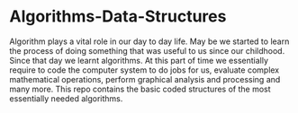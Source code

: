 # Algorithms-Data-Structures
Algorithm plays a vital role in our day to day life. May be we started to learn the process of doing something that was useful to us since our childhood. Since that day we learnt algorithms. 
At this part of time we essentially require to code the computer system to do jobs for us, evaluate complex mathematical operations, perform graphical analysis and processing and many more. 
This repo contains the basic coded structures of the most essentially needed algorithms.
